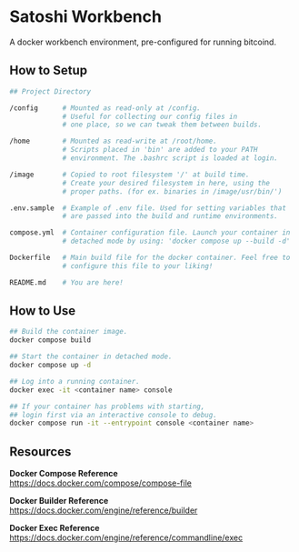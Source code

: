 # Satoshi Workbench

A docker workbench environment, pre-configured for running bitcoind.

## How to Setup
```sh
## Project Directory

/config      # Mounted as read-only at /config.
             # Useful for collecting our config files in 
             # one place, so we can tweak them between builds.

/home        # Mounted as read-write at /root/home.
             # Scripts placed in 'bin' are added to your PATH 
             # environment. The .bashrc script is loaded at login.

/image       # Copied to root filesystem '/' at build time.
             # Create your desired filesystem in here, using the 
             # proper paths. (for ex. binaries in /image/usr/bin/')

.env.sample  # Example of .env file. Used for setting variables that
             # are passed into the build and runtime environments.

compose.yml  # Container configuration file. Launch your container in 
             # detached mode by using: 'docker compose up --build -d'

Dockerfile   # Main build file for the docker container. Feel free to 
             # configure this file to your liking!

README.md    # You are here!
```

## How to Use
```sh
## Build the container image.
docker compose build

## Start the container in detached mode.
docker compose up -d

## Log into a running container.
docker exec -it <container name> console

## If your container has problems with starting,
## login first via an interactive console to debug.
docker compose run -it --entrypoint console <container name>
```

## Resources

**Docker Compose Reference**  
https://docs.docker.com/compose/compose-file

**Docker Builder Reference**  
https://docs.docker.com/engine/reference/builder

**Docker Exec Reference**  
https://docs.docker.com/engine/reference/commandline/exec
